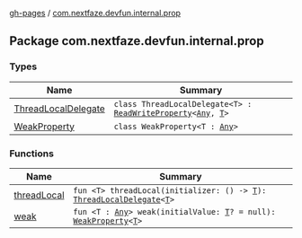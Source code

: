 [gh-pages](../index.md) / [com.nextfaze.devfun.internal.prop](./index.md)

## Package com.nextfaze.devfun.internal.prop

### Types

| Name | Summary |
|---|---|
| [ThreadLocalDelegate](-thread-local-delegate/index.md) | `class ThreadLocalDelegate<T> : `[`ReadWriteProperty`](https://kotlinlang.org/api/latest/jvm/stdlib/kotlin.properties/-read-write-property/index.html)`<`[`Any`](https://kotlinlang.org/api/latest/jvm/stdlib/kotlin/-any/index.html)`, `[`T`](-thread-local-delegate/index.md#T)`>` |
| [WeakProperty](-weak-property/index.md) | `class WeakProperty<T : `[`Any`](https://kotlinlang.org/api/latest/jvm/stdlib/kotlin/-any/index.html)`>` |

### Functions

| Name | Summary |
|---|---|
| [threadLocal](thread-local.md) | `fun <T> threadLocal(initializer: () -> `[`T`](thread-local.md#T)`): `[`ThreadLocalDelegate`](-thread-local-delegate/index.md)`<`[`T`](thread-local.md#T)`>` |
| [weak](weak.md) | `fun <T : `[`Any`](https://kotlinlang.org/api/latest/jvm/stdlib/kotlin/-any/index.html)`> weak(initialValue: `[`T`](weak.md#T)`? = null): `[`WeakProperty`](-weak-property/index.md)`<`[`T`](weak.md#T)`>` |
